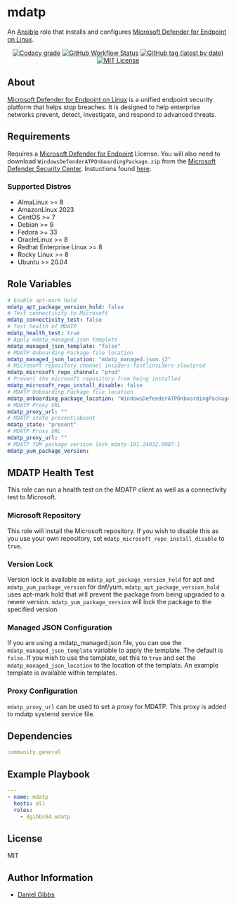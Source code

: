 # mdatp

An [Ansible](https://www.ansible.com) role that installs and configures <a href="https://learn.microsoft.com/en-us/defender-endpoint/microsoft-defender-endpoint-linux">Microsoft Defender for Endpoint on Linux</a>.

<p align="center">
<a href="https://app.codacy.com/gh/dgibbs64/ansible-role-mdatp"><img src="https://img.shields.io/codacy/grade/1a892d499efd4dabb73beffa8d64ed01?logo=codacy&style=flat-square" alt="Codacy grade"></a>
<a href="https://github.com/dgibbs64/ansible-role-mdatp/actions/workflows/molecule.yml"><img alt="GitHub Workflow Status" src="https://img.shields.io/github/actions/workflow/status/dgibbs64/ansible-role-mdatp/molecule.yml?label=molecule&logo=ansible&style=flat-square"></a>
<a href="https://galaxy.ansible.com/dgibbs64/mdatp"><img alt="GitHub tag (latest by date)" src="https://img.shields.io/github/v/tag/dgibbs64/ansible-role-mdatp?color=EE0000&label=release&logo=ansible&style=flat-square"></a>
<a href="https://github.com/dgibbs64/ansible-role-mdatp/blob/main/LICENSE.md"><img src="https://img.shields.io/github/license/gameservermanagers/docker-steamcmd?style=flat-square" alt="MIT License"></a>
</p>

## About

<a href="https://learn.microsoft.com/en-us/defender-endpoint/microsoft-defender-endpoint-linux">Microsoft Defender for Endpoint on Linux</a> is a unified endpoint security platform that helps stop breaches. It is designed to help enterprise networks prevent, detect, investigate, and respond to advanced threats.

## Requirements

Requires a <a href="https://learn.microsoft.com/en-us/defender-endpoint/microsoft-defender-endpoint">Microsoft Defender for Endpoint</a> License. You will also need to download `WindowsDefenderATPOnboardingPackage.zip` from the <a href="https://securitycenter.windows.com">Microsoft Defender Security Center</a>. Instuctions found <a href="https://learn.microsoft.com/en-us/defender-endpoint/linux-install-manually#download-the-onboarding-package">here</a>.

### Supported Distros

- AlmaLinux >= 8
- AmazonLinux 2023
- CentOS >= 7
- Debian >= 9
- Fedora >= 33
- OracleLinux >= 8
- Redhat Enterprise Linux >= 8
- Rocky Linux >= 8
- Ubuntu >= 20.04

## Role Variables

```yaml
# Enable apt-mark hold
mdatp_apt_package_version_hold: false
# Test connectivity to Microsoft
mdatp_connectivity_test: false
# Test health of MDATP
mdatp_health_test: true
# Apply mdatp_managed.json template
mdatp_managed_json_template: "false"
# MDATP Onboarding Package file location
mdatp_managed_json_location: "mdatp_managed.json.j2"
# Microsoft repository channel insiders-fast|insiders-slow|prod
mdatp_microsoft_repo_channel: "prod"
# Prevent the microsoft repository from being installed
mdatp_microsoft_repo_install_disable: false
# MDATP Onboarding Package file location
mdatp_onboarding_package_location: "WindowsDefenderATPOnboardingPackage.zip"
# MDATP Proxy URL
mdatp_proxy_url: ""
# MDATP state present|absent
mdatp_state: "present"
# MDATP Proxy URL
mdatp_proxy_url: ""
# MDATP YUM package version lock mdatp-101.24032.0007-1
mdatp_yum_package_version:
```

## MDATP Health Test

This role can run a health test on the MDATP client as well as a connectivity test to Microsoft.

### Microsoft Repository

This role will install the Microsoft repository. If you wish to disable this as you use your own repository, set `mdatp_microsoft_repo_install_disable` to `true`.

### Version Lock

Version lock is available as `mdatp_apt_package_version_hold` for apt and `mdatp_yum_package_version` for dnf/yum.
`mdatp_apt_package_version_hold` uses apt-mark hold that will prevent the package from being upgraded to a newer version.
`mdatp_yum_package_version` will lock the package to the specified version.

### Managed JSON Configuration

If you are using a mdatp_managed.json file, you can use the `mdatp_managed_json_template` variable to apply the template. The default is `false`. If you wish to use the template, set this to `true` and set the `mdatp_managed_json_location` to the location of the template. An example template is available within templates.

### Proxy Configuration

`mdatp_proxy_url` can be used to set a proxy for MDATP. This proxy is added to mdatp systemd service file.

## Dependencies

```yaml
community.general
```

## Example Playbook

```yaml
---
- name: mdatp
  hosts: all
  roles:
    - dgibbs64.mdatp
```

## License

MIT

## Author Information

- [Daniel Gibbs](https://danielgibbs.co.uk)
